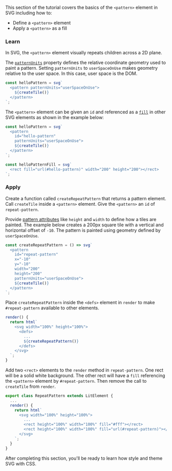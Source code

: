 This section of the tutorial covers the basics of the `<pattern>`
element in SVG including how to:

- Define a `<pattern>` element
- Apply a `<pattern>` as a fill

### Learn

In SVG, the `<pattern>` element visually repeats children across
a 2D plane.

The [`patternUnits`](https://developer.mozilla.org/en-US/docs/Web/SVG/Attribute/patternUnits)
property defines the relative coordinate geometry used to paint a
pattern. Setting `patternUnits` to `userSpaceOnUse` makes
geometry relative to the user space. In this case, user space is the
DOM.

```ts
const helloPattern = svg`
  <pattern patternUnits="userSpaceOnUse">
    ${createTile()}
  </pattern>
`;
```

The `<pattern>` element can be given an `id` and referenced as a
[`fill`](https://developer.mozilla.org/en-US/docs/Web/SVG/Tutorial/Fills_and_Strokes)
in other SVG elements as shown in the example below:

```ts
const helloPattern = svg`
  <pattern
    id="hello-pattern"
    patternUnits="userSpaceOnUse">
    ${createTile()}
  </pattern>
`;

const helloPatternFill = svg`
  <rect fill="url(#hello-pattern)" width="200" height="200"></rect>
`;
```

### Apply

Create a function called `createRepeatPattern` that returns a pattern
element. Call `createTile` inside a `<pattern>` element. Give the
`<pattern>` an `id` of `repeat-pattern`.

Provide [pattern attributes](https://developer.mozilla.org/en-US/docs/Web/SVG/Element/pattern#attributes)
like `height` and `width` to define how a tiles are painted. The example
below creates a 200px square tile with a vertical and horizontal offset of
`-10`. The pattern is painted using geometry defined by `userSpaceOnUse`.

```ts
const createRepeatPattern = () => svg`
  <pattern
    id="repeat-pattern"
    x="-10"
    y="-10"
    width="200"
    height="200"
    patternUnits="userSpaceOnUse">
    ${createTile()}
  </pattern>
`;
```

Place `createRepeatPattern` inside the `<defs>` element in `render`
to make `#repeat-pattern` available to other elements.

```ts
render() {
  return html`
    <svg width="100%" height="100%">
      <defs>
        ...
        ${createRepeatPattern()}
      </defs>
    </svg>
  `;
}
```

Add two `<rect>` elements to the `render` method in  `repeat-pattern`. One
rect will be a solid white background. The other rect will have a `fill`
referencing the `<pattern>` element by `#repeat-pattern`. Then remove
the call to `createTile` from `render`.

```ts
export class RepeatPattern extends LitElement {
  ...
  render() {
    return html`
      <svg width="100%" height="100%">
        ...
        <rect height="100%" width="100%" fill="#fff"></rect>
        <rect height="100%" width="100%" fill="url(#repeat-pattern)"></rect>
      </svg>
    `;
  }
}
```

After completing this section, you'll be ready to learn how style and
theme SVG with CSS.